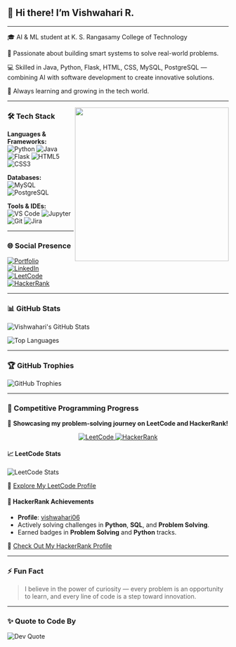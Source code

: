 ## 👋 Hi there! I’m Vishwahari R.

---

🎓 AI & ML student at K. S. Rangasamy College of Technology

🧠 Passionate about building smart systems to solve real-world problems.

💻 Skilled in Java, Python, Flask, HTML, CSS, MySQL, PostgreSQL — combining AI with software development to create innovative solutions.

🎯 Always learning and growing in the tech world.


---

<img align="right" width="350" src="https://media.tenor.com/qJ5evVs-_uUAAAAC/coding.gif" />

### 🛠️ Tech Stack

**Languages & Frameworks:**  
![Python](https://img.shields.io/badge/Python-3670A0?style=for-the-badge&logo=python&logoColor=ffdd54)
![Java](https://img.shields.io/badge/Java-ED8B00?style=for-the-badge&logo=java&logoColor=white)
![Flask](https://img.shields.io/badge/Flask-000000?style=for-the-badge&logo=flask&logoColor=white)
![HTML5](https://img.shields.io/badge/HTML5-E34F26?style=for-the-badge&logo=html5&logoColor=white)
![CSS3](https://img.shields.io/badge/CSS3-1572B6?style=for-the-badge&logo=css3&logoColor=white)

**Databases:**  
![MySQL](https://img.shields.io/badge/MySQL-4479A1?style=for-the-badge&logo=mysql&logoColor=white)
![PostgreSQL](https://img.shields.io/badge/PostgreSQL-316192?style=for-the-badge&logo=postgresql&logoColor=white)

**Tools & IDEs:**  
![VS Code](https://img.shields.io/badge/VS%20Code-007ACC?style=for-the-badge&logo=visual-studio-code&logoColor=white)
![Jupyter](https://img.shields.io/badge/Jupyter-F37626?style=for-the-badge&logo=jupyter&logoColor=white)
![Git](https://img.shields.io/badge/Git-F05033?style=for-the-badge&logo=git&logoColor=white)
![Jira](https://img.shields.io/badge/Jira-0052CC?style=for-the-badge&logo=jira&logoColor=white)

---

### 🌐 Social Presence

[![Portfolio](https://img.shields.io/badge/Portfolio-000000?style=for-the-badge&logo=vercel&logoColor=white)](http://vishwahari.me/vishwahari-portfolio/)  
[![LinkedIn](https://img.shields.io/badge/LinkedIn-0077B5?style=for-the-badge&logo=linkedin&logoColor=white)](https://www.linkedin.com/in/vishwahari-r/)  
[![LeetCode](https://img.shields.io/badge/LeetCode-FFA116?style=for-the-badge&logo=leetcode&logoColor=black)](https://leetcode.com/u/vishwahari/)  
[![HackerRank](https://img.shields.io/badge/HackerRank-2EC866?style=for-the-badge&logo=HackerRank&logoColor=white)](https://www.hackerrank.com/profile/vishwahari06)

---

### 📊 GitHub Stats

![Vishwahari's GitHub Stats](https://github-readme-stats.vercel.app/api?username=Vishwahari&show_icons=true&theme=radical&hide_border=true)

![Top Languages](https://github-readme-stats.vercel.app/api/top-langs/?username=Vishwahari&layout=compact&theme=radical&hide_border=true)

---

### 🏆 GitHub Trophies

![GitHub Trophies](https://github-profile-trophy.vercel.app/?username=Vishwahari&theme=monokai&no-bg=true&no-frame=true&margin-w=4)

---

### 🧩 Competitive Programming Progress

🚀 **Showcasing my problem-solving journey on LeetCode and HackerRank!**

<div align="center">
  <a href="https://leetcode.com/u/vishwahari/">
    <img src="https://img.shields.io/badge/LeetCode-FFA116?style=for-the-badge&logo=leetcode&logoColor=black" alt="LeetCode" />
  </a>
  <a href="https://www.hackerrank.com/profile/vishwahari06">
    <img src="https://img.shields.io/badge/HackerRank-2EC866?style=for-the-badge&logo=HackerRank&logoColor=white" alt="HackerRank" />
  </a>
</div>

#### 📈 LeetCode Stats
![LeetCode Stats](https://leetcard.jacoblin.cool/vishwahari?theme=dark&font=Roboto&ext=heatmap)

🔗 [Explore My LeetCode Profile](https://leetcode.com/u/vishwahari/)

#### 🏅 HackerRank Achievements
- **Profile**: [vishwahari06](https://www.hackerrank.com/profile/vishwahari06)  
- Actively solving challenges in **Python**, **SQL**, and **Problem Solving**.  
- Earned badges in **Problem Solving** and **Python** tracks.

🔗 [Check Out My HackerRank Profile](https://www.hackerrank.com/profile/vishwahari06)

---

### ⚡ Fun Fact

> I believe in the power of curiosity — every problem is an opportunity to learn, and every line of code is a step toward innovation.

---

### ✨ Quote to Code By

![Dev Quote](https://quotes-github-readme.vercel.app/api?type=horizontal&theme=dark)
